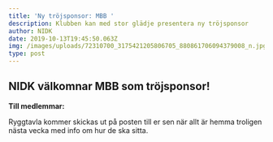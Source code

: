 ```yaml
---
title: 'Ny tröjsponsor: MBB '
description: Klubben kan med stor glädje presentera ny tröjsponsor
author: NIDK
date: 2019-10-13T19:45:50.063Z
img: /images/uploads/72310700_3175421205806705_880861706094379008_n.jpg
type: post
---
```

## NIDK välkomnar MBB som tröjsponsor!



**Till medlemmar:**

Ryggtavla kommer skickas ut på posten till er sen när allt är hemma troligen nästa vecka med info om hur de ska sitta.
